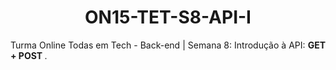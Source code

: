 # <div align = center> ON15-TET-S8-API-I </div>

<div align = "justify">
<p>Turma Online Todas em Tech - Back-end | Semana 8: Introdução à API: <b>  GET + POST </b>.
</div>